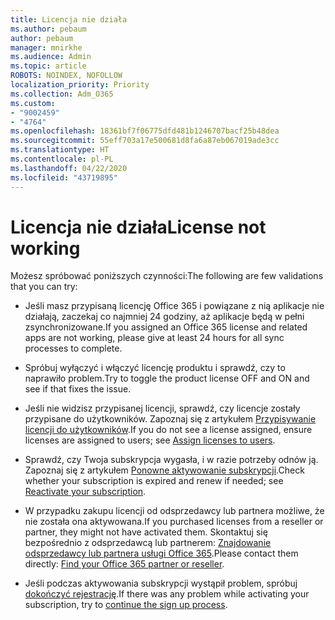 ```yaml
---
title: Licencja nie działa
ms.author: pebaum
author: pebaum
manager: mnirkhe
ms.audience: Admin
ms.topic: article
ROBOTS: NOINDEX, NOFOLLOW
localization_priority: Priority
ms.collection: Adm_O365
ms.custom:
- "9002459"
- "4764"
ms.openlocfilehash: 18361bf7f06775dfd481b1246707bacf25b48dea
ms.sourcegitcommit: 55eff703a17e500681d8fa6a87eb067019ade3cc
ms.translationtype: HT
ms.contentlocale: pl-PL
ms.lasthandoff: 04/22/2020
ms.locfileid: "43719895"
---
```

# <a name="license-not-working"></a><span data-ttu-id="14e34-102">Licencja nie działa</span><span class="sxs-lookup"><span data-stu-id="14e34-102">License not working</span></span>

<span data-ttu-id="14e34-103">Możesz spróbować poniższych czynności:</span><span class="sxs-lookup"><span data-stu-id="14e34-103">The following are few validations that you can try:</span></span>

- <span data-ttu-id="14e34-104">Jeśli masz przypisaną licencję Office 365 i powiązane z nią aplikacje nie działają, zaczekaj co najmniej 24 godziny, aż aplikacje będą w pełni zsynchronizowane.</span><span class="sxs-lookup"><span data-stu-id="14e34-104">If you assigned an Office 365 license and related apps are not working, please give at least 24 hours for all sync processes to complete.</span></span> 

- <span data-ttu-id="14e34-105">Spróbuj wyłączyć i włączyć licencję produktu i sprawdź, czy to naprawiło problem.</span><span class="sxs-lookup"><span data-stu-id="14e34-105">Try to toggle the product license OFF and ON and see if that fixes the issue.</span></span> 

- <span data-ttu-id="14e34-106">Jeśli nie widzisz przypisanej licencji, sprawdź, czy licencje zostały przypisane do użytkowników. Zapoznaj się z artykułem [Przypisywanie licencji do użytkowników](https://docs.microsoft.com/microsoft-365/admin/manage/assign-licenses-to-users?view=o365-worldwide).</span><span class="sxs-lookup"><span data-stu-id="14e34-106">If you do not see a license assigned, ensure licenses are assigned to users; see [Assign licenses to users](https://docs.microsoft.com/microsoft-365/admin/manage/assign-licenses-to-users?view=o365-worldwide).</span></span>

- <span data-ttu-id="14e34-107">Sprawdź, czy Twoja subskrypcja wygasła, i w razie potrzeby odnów ją. Zapoznaj się z artykułem [Ponowne aktywowanie subskrypcji](https://docs.microsoft.com/alchemyinsights/reactivate-your-subscription).</span><span class="sxs-lookup"><span data-stu-id="14e34-107">Check whether your subscription is expired and renew if needed; see [Reactivate your subscription](https://docs.microsoft.com/alchemyinsights/reactivate-your-subscription).</span></span> 

- <span data-ttu-id="14e34-108">W przypadku zakupu licencji od odsprzedawcy lub partnera możliwe, że nie została ona aktywowana.</span><span class="sxs-lookup"><span data-stu-id="14e34-108">If you purchased licenses from a reseller or partner, they might not have activated them.</span></span> <span data-ttu-id="14e34-109">Skontaktuj się bezpośrednio z odsprzedawcą lub partnerem: [Znajdowanie odsprzedawcy lub partnera usługi Office 365](https://docs.microsoft.com//microsoft-365/admin/manage/find-your-partner-or-reseller).</span><span class="sxs-lookup"><span data-stu-id="14e34-109">Please contact them directly: [Find your Office 365 partner or reseller](https://docs.microsoft.com//microsoft-365/admin/manage/find-your-partner-or-reseller).</span></span>

- <span data-ttu-id="14e34-110">Jeśli podczas aktywowania subskrypcji wystąpił problem, spróbuj [dokończyć rejestrację](https://go.microsoft.com/fwlink/?linkid=2126800).</span><span class="sxs-lookup"><span data-stu-id="14e34-110">If there was any problem while activating your subscription, try to [continue the sign up process](https://go.microsoft.com/fwlink/?linkid=2126800).</span></span>
